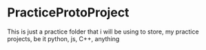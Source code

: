 # PracticeProtoProject
This is just a practice folder that i will be using to store, my practice projects, be it python, js, C++, anything
